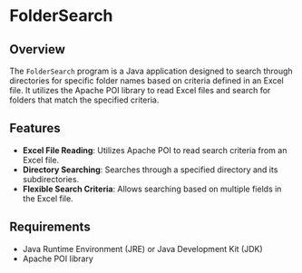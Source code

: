 # FolderSearch

## Overview
The `FolderSearch` program is a Java application designed to search through directories for specific folder names based on criteria defined in an Excel file. It utilizes the Apache POI library to read Excel files and search for folders that match the specified criteria.

## Features
- **Excel File Reading**: Utilizes Apache POI to read search criteria from an Excel file.
- **Directory Searching**: Searches through a specified directory and its subdirectories.
- **Flexible Search Criteria**: Allows searching based on multiple fields in the Excel file.

## Requirements
- Java Runtime Environment (JRE) or Java Development Kit (JDK)
- Apache POI library


